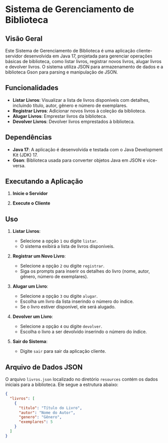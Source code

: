 # Sistema de Gerenciamento de Biblioteca

## Visão Geral

Este Sistema de Gerenciamento de Biblioteca é uma aplicação cliente-servidor desenvolvida em Java 17, projetada para gerenciar operações básicas de biblioteca, como listar livros, registrar novos livros, alugar livros e devolver livros. O sistema utiliza JSON para armazenamento de dados e a biblioteca Gson para parsing e manipulação de JSON.

## Funcionalidades

- **Listar Livros**: Visualizar a lista de livros disponíveis com detalhes, incluindo título, autor, gênero e número de exemplares.
- **Registrar Livros**: Adicionar novos livros à coleção da biblioteca.
- **Alugar Livros**: Emprestar livros da biblioteca.
- **Devolver Livros**: Devolver livros emprestados à biblioteca.

## Dependências

- **Java 17**: A aplicação é desenvolvida e testada com o Java Development Kit (JDK) 17.
- **Gson**: Biblioteca usada para converter objetos Java em JSON e vice-versa.


## Executando a Aplicação

1. **Inicie o Servidor**


2. **Execute o Cliente**

## Uso

1. **Listar Livros**:
    - Selecione a opção `1` ou digite `listar`.
    - O sistema exibirá a lista de livros disponíveis.

2. **Registrar um Novo Livro**:
    - Selecione a opção `2` ou digite `registrar`.
    - Siga os prompts para inserir os detalhes do livro (nome, autor, gênero, número de exemplares).

3. **Alugar um Livro**:
    - Selecione a opção `3` ou digite `alugar`.
    - Escolha um livro da lista inserindo o número do índice.
    - Se o livro estiver disponível, ele será alugado.

4. **Devolver um Livro**:
    - Selecione a opção `4` ou digite `devolver`.
    - Escolha o livro a ser devolvido inserindo o número do índice.

5. **Sair do Sistema**:
    - Digite `sair` para sair da aplicação cliente.

## Arquivo de Dados JSON

O arquivo `livros.json` localizado no diretório `resources` contém os dados iniciais para a biblioteca. Ele segue a estrutura abaixo:

```json
{
  "livros": [
    {
      "titulo": "Título do Livro",
      "autor": "Nome do Autor",
      "genero": "Gênero",
      "exemplares": 5
    }
  ]
}
